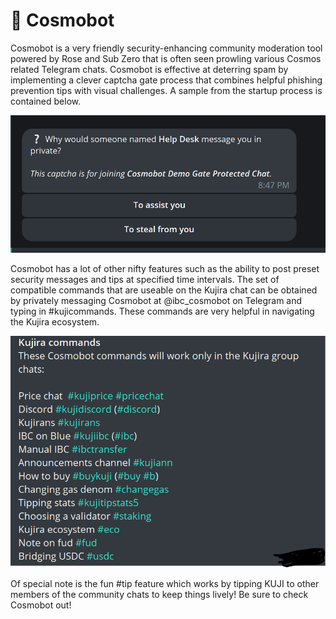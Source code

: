# 🤖 Cosmobot

Cosmobot is a very friendly security-enhancing community moderation tool powered by Rose and Sub Zero that is often seen prowling various Cosmos related Telegram chats. Cosmobot is effective at deterring spam by implementing a clever captcha gate process that combines helpful phishing prevention tips with visual challenges. A sample from the startup process is contained below.

![](<../../.gitbook/assets/image (48).png>)

Cosmobot has a lot of other nifty features such as the ability to post preset security messages and tips at specified time intervals. The set of compatible commands that are useable on the Kujira chat can be obtained by privately messaging Cosmobot at @ibc\_cosmobot on Telegram and typing in #kujicommands. These commands are very helpful in navigating the Kujira ecosystem.

![](<../../.gitbook/assets/image (44).png>)

Of special note is the fun #tip feature which works by tipping KUJI to other members of the community chats to keep things lively! Be sure to check Cosmobot out!
